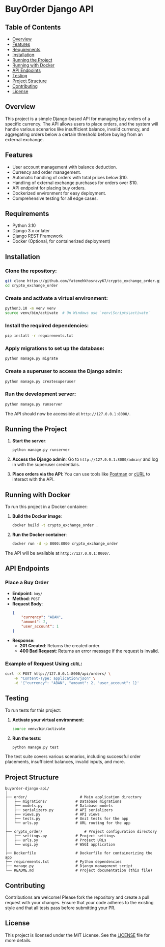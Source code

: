 
# BuyOrder Django API

## Table of Contents
- [Overview](#overview)
- [Features](#features)
- [Requirements](#requirements)
- [Installation](#installation)
- [Running the Project](#running-the-project)
- [Running with Docker](#running-with-docker)
- [API Endpoints](#api-endpoints)
- [Testing](#testing)
- [Project Structure](#project-structure)
- [Contributing](#contributing)
- [License](#license)

## Overview
This project is a simple Django-based API for managing buy orders of a specific currency. The API allows users to place orders, and the system will handle various scenarios like insufficient balance, invalid currency, and aggregating orders below a certain threshold before buying from an external exchange.

## Features
- User account management with balance deduction.
- Currency and order management.
- Automatic handling of orders with total prices below $10.
- Handling of external exchange purchases for orders over $10.
- API endpoint for placing buy orders.
- Dockerized environment for easy deployment.
- Comprehensive testing for all edge cases.

## Requirements
- Python 3.10
- Django 3.x or later
- Django REST Framework
- Docker (Optional, for containerized deployment)

## Installation

### Clone the repository:
```bash
git clone https://github.com/fatemehkhosravy67/crypto_exchange_order.git
cd crypto_exchange_order
```

### Create and activate a virtual environment:
```bash
python3.10 -m venv venv
source venv/bin/activate  # On Windows use `venv\Scripts\activate`
```

### Install the required dependencies:
```bash
pip install -r requirements.txt
```

### Apply migrations to set up the database:
```bash
python manage.py migrate
```

### Create a superuser to access the Django admin:
```bash
python manage.py createsuperuser
```

### Run the development server:
```bash
python manage.py runserver
```

The API should now be accessible at `http://127.0.0.1:8000/`.

## Running the Project

1. **Start the server**:
    ```bash
    python manage.py runserver
    ```

2. **Access the Django admin**:
    Go to `http://127.0.0.1:8000/admin/` and log in with the superuser credentials.

3. **Place orders via the API**:
    You can use tools like [Postman](https://www.postman.com/) or [cURL](https://curl.se/) to interact with the API.

## Running with Docker

To run this project in a Docker container:

1. **Build the Docker image**:
    ```bash
    docker build -t crypto_exchange_order .
    ```

2. **Run the Docker container**:
    ```bash
    docker run -d -p 8000:8000 crypto_exchange_order
    ```

The API will be available at `http://127.0.0.1:8000/`.

## API Endpoints

### Place a Buy Order
- **Endpoint**: `buy/`
- **Method**: `POST`
- **Request Body**:
    ```json
    {
        "currency": "ABAN",
        "amount": 2,
        "user_account": 1
    }
    ```
- **Response**:
    - **201 Created**: Returns the created order.
    - **400 Bad Request**: Returns an error message if the request is invalid.

### Example of Request Using `cURL`:
```bash
curl -X POST http://127.0.0.1:8000/api/orders/ \
    -H "Content-Type: application/json" \
    -d '{"currency": "ABAN", "amount": 2, "user_account": 1}'
```

## Testing

To run tests for this project:

1. **Activate your virtual environment**:
    ```bash
    source venv/bin/activate
    ```

2. **Run the tests**:
    ```bash
    python manage.py test
    ```

The test suite covers various scenarios, including successful order placements, insufficient balances, invalid inputs, and more.

## Project Structure

```
buyorder-django-api/
│
├── order/                        # Main application directory
│   ├── migrations/             # Database migrations
│   ├── models.py               # Database models
│   ├── serializers.py          # API serializers
│   ├── views.py                # API views
│   ├── tests.py                # Unit tests for the app
│   └── urls.py                 # URL routing for the app
│
├── crypto_order/                   # Project configuration directory
│   ├── settings.py             # Project settings
│   ├── urls.py                 # Project URLs
│   └── wsgi.py                 # WSGI application
│
├── Dockerfile                  # Dockerfile for containerizing the app
├── requirements.txt            # Python dependencies
├── manage.py                   # Django management script
└── README.md                   # Project documentation (this file)
```

## Contributing
Contributions are welcome! Please fork the repository and create a pull request with your changes. Ensure that your code adheres to the existing style and that all tests pass before submitting your PR.

## License
This project is licensed under the MIT License. See the [LICENSE](LICENSE) file for more details.
